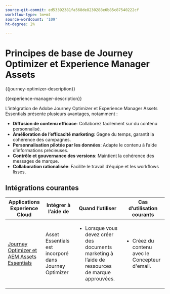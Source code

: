 ```yaml
---
source-git-commit: ed53392381fa568de8230288e6b85c87540222cf
workflow-type: tm+mt
source-wordcount: '109'
ht-degree: 2%

---
```



# Principes de base de Journey Optimizer et Experience Manager Assets

{{journey-optimizer-description}}

{{experience-manager-description}}

L’intégration de Adobe Journey Optimizer et Experience Manager Assets Essentials présente plusieurs avantages, notamment :

+ **Diffusion de contenu efficace**: Collaborez facilement sur du contenu personnalisé.
+ **Amélioration de l’efficacité marketing**: Gagne du temps, garantit la cohérence des campagnes.
+ **Personnalisation pilotée par les données**: Adapte le contenu à l’aide d’informations précieuses.
+ **Contrôle et gouvernance des versions**: Maintient la cohérence des messages de marque.
+ **Collaboration rationalisée**: Facilite le travail d’équipe et les workflows lisses.

## Intégrations courantes

<table>
    <thead>
        <tr>
            <th>Applications Experience Cloud</th>
            <th>Intégrer à l’aide de</th>
            <th>Quand l’utiliser</th>
            <th>Cas d’utilisation courants</th>
        </tr>
    </thead>
    <tbody>
        <tr>
            <td><a href="https://experienceleague.adobe.com/docs/journey-optimizer-learn/tutorials/email-channel/create-content-with-the-email-designer.html?lang=en" target="_blank" rel="noreferrer">Journey Optimizer et AEM Assets Essentials</a></td>
            <td>Asset Essentials est incorporé dans Journey Optimizer</td>
            <td>
                <ul>
                    <li>Lorsque vous devez créer des documents marketing à l’aide de ressources de marque approuvées.</li>
                </ul>
            </td>
            <td>
                <ul><li>Créez du contenu avec le Concepteur d'email.</li></ul>
            </td>
        </tr>        
    </tbody>          
</table>
